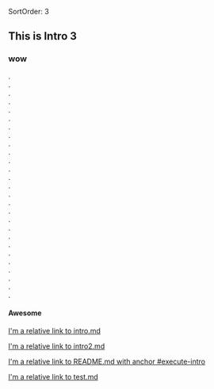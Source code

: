 SortOrder: 3
## This is Intro 3

### wow
.  
.  
.  
.  
.  
.  
.  
.  
.  
.  
.  
.  
.  
.  
.  
.  
.  
.  
.  
.  
.  
.  
.  
.  
.  
.  
.  



#### Awesome

[I'm a relative link to intro.md](intro.md)

[I'm a relative link to intro2.md](./intro2.md)

[I'm a relative link to README.md with anchor #execute-intro](../README.md#execute-intro)

[I'm a relative link to test.md](./test/test.md)





